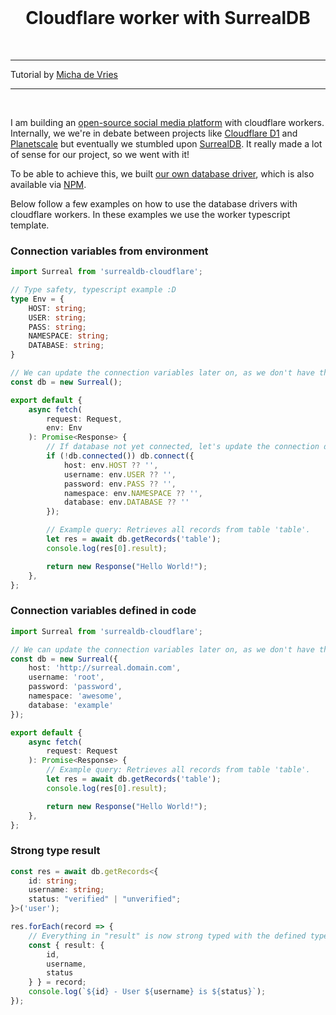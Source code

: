 <br>
<h1 align="center">Cloudflare worker with SurrealDB</h1>
<br>

---

<p>
    Tutorial by <a href="https://github.com/kearfy" target="_blank">Micha de Vries</a>
</p>

---

<br>

I am building an [open-source social media platform](https://kards.social) with cloudflare workers. Internally, we we're in debate between projects like [Cloudflare D1](https://blog.cloudflare.com/introducing-d1/) and [Planetscale](https://planetscale.com) but eventually we stumbled upon [SurrealDB](https://surrealdb.com). It really made a lot of sense for our project, so we went with it!

To be able to achieve this, we built [our own database driver](https://github.com/theopensource-company/surrealdb-cloudflare), which is also available via [NPM](https://www.npmjs.com/package/@theopensource-company/surrealdb-cloudflare).

Below follow a few examples on how to use the database drivers with cloudflare workers. In these examples we use the worker typescript template.


### Connection variables from environment
```typescript
import Surreal from 'surrealdb-cloudflare';

// Type safety, typescript example :D
type Env = {
    HOST: string;
    USER: string;
    PASS: string;
    NAMESPACE: string;
    DATABASE: string;
}

// We can update the connection variables later on, as we don't have them available here just yet...
const db = new Surreal();

export default {
	async fetch(
		request: Request,
        env: Env
	): Promise<Response> {
        // If database not yet connected, let's update the connection details.
        if (!db.connected()) db.connect({
            host: env.HOST ?? '',
            username: env.USER ?? '',
            password: env.PASS ?? '',
            namespace: env.NAMESPACE ?? '',
            database: env.DATABASE ?? ''
        });

        // Example query: Retrieves all records from table 'table'.
        let res = await db.getRecords('table');
		console.log(res[0].result);

		return new Response("Hello World!");
	},
};
```


### Connection variables defined in code
```typescript
import Surreal from 'surrealdb-cloudflare';

// We can update the connection variables later on, as we don't have them available here just yet...
const db = new Surreal({
    host: 'http://surreal.domain.com',
    username: 'root',
    password: 'password',
    namespace: 'awesome',
    database: 'example'
});

export default {
	async fetch(
		request: Request
	): Promise<Response> {
        // Example query: Retrieves all records from table 'table'.
        let res = await db.getRecords('table');
		console.log(res[0].result);

		return new Response("Hello World!");
	},
};
```

### Strong type result

```typescript
const res = await db.getRecords<{
    id: string;
    username: string;
    status: "verified" | "unverified";
}>('user');

res.forEach(record => {
    // Everything in "result" is now strong typed with the defined type.
    const { result: {
        id,
        username,
        status
    } } = record;
    console.log(`${id} - User ${username} is ${status}`);
});
```